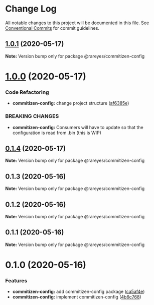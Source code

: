 # Change Log

All notable changes to this project will be documented in this file.
See [Conventional Commits](https://conventionalcommits.org) for commit guidelines.

## [1.0.1](https://github.com/rareyesdev/toolbox/compare/@rareyes/commitizen-config@1.0.0...@rareyes/commitizen-config@1.0.1) (2020-05-17)

**Note:** Version bump only for package @rareyes/commitizen-config





# [1.0.0](https://github.com/rareyesdev/toolbox/compare/@rareyes/commitizen-config@0.1.4...@rareyes/commitizen-config@1.0.0) (2020-05-17)


### Code Refactoring

* **commitizen-config:** change project structure ([af6385e](https://github.com/rareyesdev/toolbox/commit/af6385e4802098a1a28a472e4c8663d49005c816))


### BREAKING CHANGES

* **commitizen-config:** Consumers will have to update so that the configuration is read from .bin (this is
WIP)





## [0.1.4](https://github.com/rareyesdev/toolbox/compare/@rareyes/commitizen-config@0.1.3...@rareyes/commitizen-config@0.1.4) (2020-05-17)

**Note:** Version bump only for package @rareyes/commitizen-config





## 0.1.3 (2020-05-16)

**Note:** Version bump only for package @rareyes/commitizen-config





## 0.1.2 (2020-05-16)

**Note:** Version bump only for package @rareyes/commitizen-config





## 0.1.1 (2020-05-16)

**Note:** Version bump only for package @rareyes/commitizen-config





# 0.1.0 (2020-05-16)


### Features

* **commitizen-config:** add commitizen-config package ([ca5af4e](https://github.com/rareyesdev/toolbox/commit/ca5af4e63de52a940997087c3627410f10397068))
* **commitizen-config:** implement commitizen-config ([4b6c768](https://github.com/rareyesdev/toolbox/commit/4b6c768a76ad2fab2de3f3edf8350b9bc48a559b))
